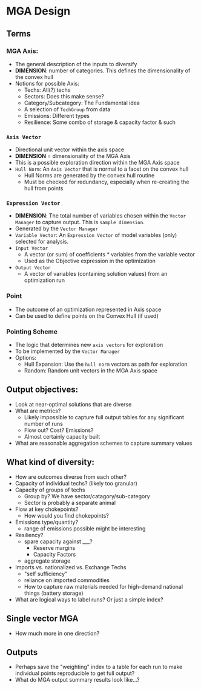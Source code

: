 # MGA Design

## Terms
### MGA Axis:  
- The general description of the inputs to diversify
- **DIMENSION**: number of categories.  This defines the dimensionality of the convex hull
- Notions for possible Axis:
  - Techs:  All(?) techs
  - Sectors:  Does this make sense?
  - Category/Subcategory:  The Fundamental idea
  - A selection of `TechGroup` from data
  - Emissions:  Different types
  - Resilience:  Some combo of storage & capacity factor & such
### `Axis Vector`  
- Directional unit vector within the axis space
- **DIMENSION** = dimensionality of the MGA Axis
- This is a possible exploration direction within the MGA Axis space
- `Hull Norm`:  An `Axis Vector` that is normal to a facet on the convex hull
  - Hull Norms are generated by the convex hull routine
  - Must be checked for redundancy, especially when re-creating the hull from points
### `Expression Vector`
- **DIMENSION**: The total number of variables chosen within the `Vector Manager` to capture output.  This is `sample dimension`.
- Generated by the `Vector Manager`
- `Variable Vector`:  An `Expression Vector` of model variables (only) selected for analysis.  
- `Input Vector`
  - A vector (or sum) of coefficients * variables from the variable vector
  - Used as the Objective expression in the optimization
- `Output Vector`
  - A vector of variables (containing solution values) from an optimization run
### Point
- The outcome of an optimization represented in Axis space
- Can be used to define points on the Convex Hull (if used)

### Pointing Scheme
- The logic that determines new `axis vectors` for exploration
- To be implemented by the `Vector Manager`
- Options:
  - Hull Expansion:  Use the `hull norm` vectors as path for exploration
  - Random:  Random unit vectors in the MGA Axis space

## Output objectives:

- Look at near-optimal solutions that are diverse
- What are metrics?
  - Likely impossible to capture full output tables for any significant
number of runs
  - Flow out?  Cost?  Emissions?
  - Almost certainly capacity built
- What are reasonable aggregation schemes to capture summary values

## What kind of diversity:
- How are outcomes diverse from each other?
- Capacity of individual techs?  (likely too granular)
- Capacity of groups of techs
  - Group by?  We have sector/catagory/sub-category
  - Sector is probably a separate animal
- Flow at key chokepoints?
  - How would you find chokepoints?
- Emissions type/quantity?
  - range of emissions possible might be interesting
- Resiliency?
  - spare capacity against ___?
    - Reserve margins
    - Capacity Factors
  - aggregate storage
- Imports vs. nationalized vs. Exchange Techs
  - "self sufficiency"
  - reliance on imported commodities
  - How to capture raw materials needed for high-demand national things
    (battery storage)
- What are logical ways to label runs?  Or just a simple index?

## Single vector MGA

- How much more in one direction?

## Outputs
- Perhaps save the "weighting" index to a table for each run
to make individual points reproducible to get full output?
- What do MGA output summary results look like...?


